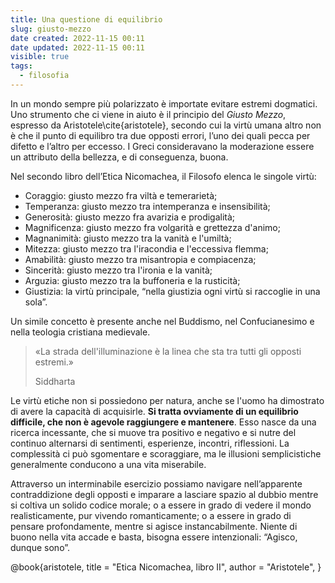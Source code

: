 ```yaml
---
title: Una questione di equilibrio
slug: giusto-mezzo
date created: 2022-11-15 00:11
date updated: 2022-11-15 00:11
visible: true
tags:
  - filosofia
---
```


<span class="newthought">In un mondo</span> sempre più polarizzato è importate evitare estremi dogmatici. Uno strumento che ci viene in aiuto è il principio del _Giusto Mezzo_, espresso da Aristotele\cite{aristotele}, secondo cui la virtù umana altro non è che il punto di equilibro tra due opposti errori, l’uno dei quali pecca per difetto e l’altro per eccesso. I Greci consideravano la moderazione essere un attributo della bellezza, e di conseguenza, buona.

Nel secondo libro dell’Etica Nicomachea, il Filosofo elenca le singole virtù:

- Coraggio: giusto mezzo fra viltà e temerarietà;
- Temperanza: giusto mezzo tra intemperanza e insensibilità;
- Generosità: giusto mezzo fra avarizia e prodigalità;
- Magnificenza: giusto mezzo fra volgarità e grettezza d'animo;
- Magnanimità: giusto mezzo tra la vanità e l'umiltà;
- Mitezza: giusto mezzo tra l'iracondia e l'eccessiva flemma;
- Amabilità: giusto mezzo tra misantropia e compiacenza;
- Sincerità: giusto mezzo tra l'ironia e la vanità;
- Arguzia: giusto mezzo tra la buffoneria e la rusticità;
- Giustizia: la virtù principale, “nella giustizia ogni virtù si raccoglie in una sola”.

Un simile concetto è presente anche nel Buddismo, nel Confucianesimo e nella teologia cristiana medievale.

<div class="epigraph">
    <blockquote>
        <p>«La strada dell'illuminazione è la linea che sta tra tutti gli opposti estremi.»</p>
        <footer>Siddharta</footer>
    </blockquote>
</div>

Le virtù etiche non si possiedono per natura, anche se l'uomo ha dimostrato di avere la capacità di acquisirle. **Si tratta ovviamente di un equilibrio difficile, che non è agevole raggiungere e mantenere**. Esso nasce da una ricerca incessante, che si muove tra positivo e negativo e si nutre del continuo alternarsi di sentimenti, esperienze, incontri, riflessioni. La complessità ci può sgomentare e scoraggiare, ma le illusioni semplicistiche generalmente conducono a una vita miserabile.

Attraverso un interminabile esercizio possiamo navigare nell’apparente contraddizione degli opposti e imparare a lasciare spazio al dubbio mentre si coltiva un solido codice morale; o a essere in grado di vedere il mondo realisticamente, pur vivendo romanticamente; o a essere in grado di pensare profondamente, mentre si agisce instancabilmente. Niente di buono nella vita accade e basta, bisogna essere intenzionali: “Agisco, dunque sono”.

<bibliography>
@book{aristotele,
  title     = "Etica Nicomachea, libro II",
  author    = "Aristotele",
}
</bibliography>
